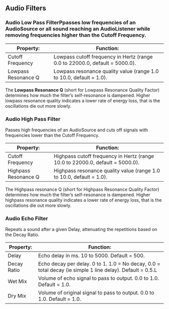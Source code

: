 ## Audio Filters

### Audio Low Pass FilterPpasses low frequencies of an AudioSource or all sound reaching an AudioListener while removing frequencies higher than the Cutoff Frequency.
 
| Property: | Function: |
| --- | --- |
| Cutoff Frequency | Lowpass cutoff frequency in Hertz (range 0.0 to 22000.0, default = 5000.0). |
| Lowpass Resonance Q | Lowpass resonance quality value (range 1.0 to 10.0, default = 1.0). |

The **Lowpass Resonance Q** (short for Lowpass Resonance Quality Factor) determines how much the filter’s self-resonance is dampened. Higher lowpass resonance quality indicates a lower rate of energy loss, that is the oscillations die out more slowly.

### Audio High Pass Filter
Passes high frequencies of an AudioSource and cuts off signals with frequencies lower than the Cutoff Frequency.

| Property: | Function: |
| --- | --- |
| Cutoff Frequency | Highpass cutoff frequency in Hertz (range 10.0 to 22000.0, default = 5000.0). |
| Highpass Resonance Q | Highpass resonance quality value (range 1.0 to 10.0, default = 1.0). |

The Highpass resonance Q (short for Highpass Resonance Quality Factor) determines how much the filter’s self-resonance is dampened. Higher highpass resonance quality indicates a lower rate of energy loss, that is the oscillations die out more slowly.

### Audio Echo Filter
Repeats a sound after a given Delay, attenuating the repetitions based on the Decay Ratio.

| Property: | Function: |
| --- | --- |
| Delay | Echo delay in ms. 10 to 5000. Default = 500. |
| Decay Ratio | Echo decay per delay. 0 to 1. 1.0 = No decay, 0.0 = total decay (ie simple 1 line delay). Default = 0.5.L |
| Wet Mix | Volume of echo signal to pass to output. 0.0 to 1.0. Default = 1.0. |
| Dry Mix | Volume of original signal to pass to output. 0.0 to 1.0. Default = 1.0. |



